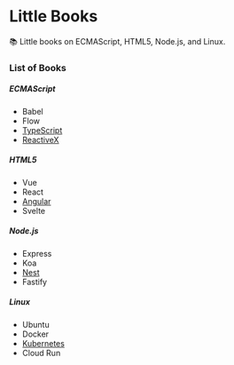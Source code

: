 # Little Books

:books: Little books on ECMAScript, HTML5, Node.js, and Linux.

### List of Books

##### ECMAScript

* Babel
* Flow
* [TypeScript](./ECMAScript/TypeScript/README.md)
* [ReactiveX](./ECMAScript/ReactiveX/README.md)

##### HTML5

* Vue
* React
* [Angular](./HTML5/Angular/README.md)
* Svelte

##### Node.js

* Express
* Koa
* [Nest](./Node.js/Nest/README.md)
* Fastify

##### Linux

* Ubuntu
* Docker
* [Kubernetes](./Linux/Kubernetes/README.md)
* Cloud Run
